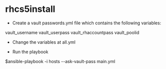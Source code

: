 # rhcs5install
- Create a vault  passwords.yml file which contains the following variables:

vault_username
vault_userpass
vault_rhaccountpass
vault_poolid

- Change the variables at all.yml

- Run the playbook

$ansible-playbook -i hosts --ask-vault-pass main.yml
